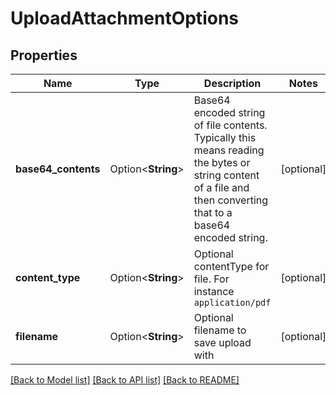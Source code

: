 # UploadAttachmentOptions

## Properties

Name | Type | Description | Notes
------------ | ------------- | ------------- | -------------
**base64_contents** | Option<**String**> | Base64 encoded string of file contents. Typically this means reading the bytes or string content of a file and then converting that to a base64 encoded string. | [optional]
**content_type** | Option<**String**> | Optional contentType for file. For instance `application/pdf` | [optional]
**filename** | Option<**String**> | Optional filename to save upload with | [optional]

[[Back to Model list]](../README.md#documentation-for-models) [[Back to API list]](../README.md#documentation-for-api-endpoints) [[Back to README]](../README.md)


